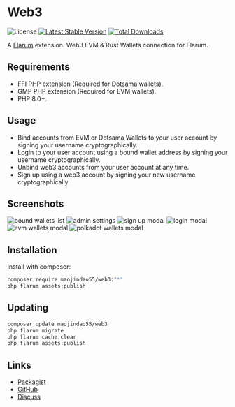 # Web3

![License](https://img.shields.io/badge/license-MIT-blue.svg) [![Latest Stable Version](https://img.shields.io/packagist/v/blomstra/web3.svg)](https://packagist.org/packages/blomstra/web3) [![Total Downloads](https://img.shields.io/packagist/dt/blomstra/web3.svg)](https://packagist.org/packages/blomstra/web3)

A [Flarum](http://flarum.org) extension. Web3 EVM & Rust Wallets connection for Flarum.

## Requirements
* FFI PHP extension (Required for Dotsama wallets).
* GMP PHP extension (Required for EVM wallets).
* PHP 8.0+.

## Usage
* Bind accounts from EVM or Dotsama Wallets to your user account by signing your username cryptographically.
* Login to your user account using a bound wallet address by signing your username cryptographically.
* Unbind web3 accounts from your user account at any time.
* Sign up using a web3 account by signing your new username cryptographically.

## Screenshots
![bound wallets list](https://user-images.githubusercontent.com/20267363/199210040-c1bcf4b0-dd6b-4cc4-b560-14eef1ae2b06.png)
![admin settings](https://user-images.githubusercontent.com/20267363/199210018-c3a0256d-c300-44cd-8bbe-5b239127eb22.png)
![sign up modal](https://user-images.githubusercontent.com/20267363/199210025-ef6feeb6-5b99-4c19-af53-aa7bb0fe43f7.png)
![login modal](https://user-images.githubusercontent.com/20267363/199210029-4d9b4115-c25d-4076-9db3-e750990673ca.png)
![evm wallets modal](https://user-images.githubusercontent.com/20267363/199210032-59b281ae-42b0-400f-a393-149677c31d36.png)
![polkadot wallets modal](https://user-images.githubusercontent.com/20267363/199210039-67d0d139-a31e-4d40-80ba-11b5962b9fc9.png)

## Installation

Install with composer:

```sh
composer require maojindao55/web3:"*"
php flarum assets:publish
```

## Updating

```sh
composer update maojindao55/web3
php flarum migrate
php flarum cache:clear
php flarum assets:publish
```

## Links

- [Packagist](https://packagist.org/packages/blomstra/web3)
- [GitHub](https://github.com/blomstra/web3)
- [Discuss](https://discuss.flarum.org/d/PUT_DISCUSS_SLUG_HERE)
